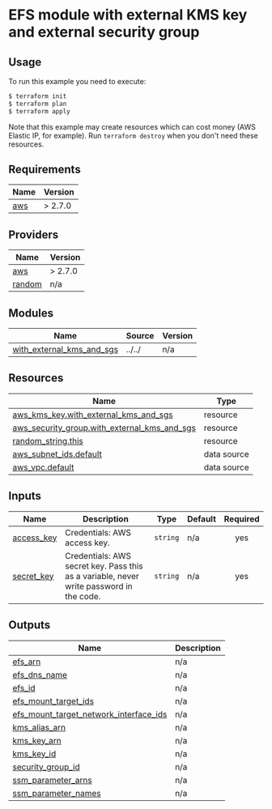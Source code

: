 # EFS module with external KMS key and external security group

## Usage

To run this example you need to execute:

```bash
$ terraform init
$ terraform plan
$ terraform apply
```

Note that this example may create resources which can cost money (AWS Elastic IP, for example). Run `terraform destroy` when you don't need these resources.

<!-- BEGINNING OF PRE-COMMIT-TERRAFORM DOCS HOOK -->
## Requirements

| Name | Version |
|------|---------|
| <a name="requirement_aws"></a> [aws](#requirement\_aws) | > 2.7.0 |

## Providers

| Name | Version |
|------|---------|
| <a name="provider_aws"></a> [aws](#provider\_aws) | > 2.7.0 |
| <a name="provider_random"></a> [random](#provider\_random) | n/a |

## Modules

| Name | Source | Version |
|------|--------|---------|
| <a name="module_with_external_kms_and_sgs"></a> [with\_external\_kms\_and\_sgs](#module\_with\_external\_kms\_and\_sgs) | ../../ | n/a |

## Resources

| Name | Type |
|------|------|
| [aws_kms_key.with_external_kms_and_sgs](https://registry.terraform.io/providers/hashicorp/aws/latest/docs/resources/kms_key) | resource |
| [aws_security_group.with_external_kms_and_sgs](https://registry.terraform.io/providers/hashicorp/aws/latest/docs/resources/security_group) | resource |
| [random_string.this](https://registry.terraform.io/providers/hashicorp/random/latest/docs/resources/string) | resource |
| [aws_subnet_ids.default](https://registry.terraform.io/providers/hashicorp/aws/latest/docs/data-sources/subnet_ids) | data source |
| [aws_vpc.default](https://registry.terraform.io/providers/hashicorp/aws/latest/docs/data-sources/vpc) | data source |

## Inputs

| Name | Description | Type | Default | Required |
|------|-------------|------|---------|:--------:|
| <a name="input_access_key"></a> [access\_key](#input\_access\_key) | Credentials: AWS access key. | `string` | n/a | yes |
| <a name="input_secret_key"></a> [secret\_key](#input\_secret\_key) | Credentials: AWS secret key. Pass this as a variable, never write password in the code. | `string` | n/a | yes |

## Outputs

| Name | Description |
|------|-------------|
| <a name="output_efs_arn"></a> [efs\_arn](#output\_efs\_arn) | n/a |
| <a name="output_efs_dns_name"></a> [efs\_dns\_name](#output\_efs\_dns\_name) | n/a |
| <a name="output_efs_id"></a> [efs\_id](#output\_efs\_id) | n/a |
| <a name="output_efs_mount_target_ids"></a> [efs\_mount\_target\_ids](#output\_efs\_mount\_target\_ids) | n/a |
| <a name="output_efs_mount_target_network_interface_ids"></a> [efs\_mount\_target\_network\_interface\_ids](#output\_efs\_mount\_target\_network\_interface\_ids) | n/a |
| <a name="output_kms_alias_arn"></a> [kms\_alias\_arn](#output\_kms\_alias\_arn) | n/a |
| <a name="output_kms_key_arn"></a> [kms\_key\_arn](#output\_kms\_key\_arn) | n/a |
| <a name="output_kms_key_id"></a> [kms\_key\_id](#output\_kms\_key\_id) | n/a |
| <a name="output_security_group_id"></a> [security\_group\_id](#output\_security\_group\_id) | n/a |
| <a name="output_ssm_parameter_arns"></a> [ssm\_parameter\_arns](#output\_ssm\_parameter\_arns) | n/a |
| <a name="output_ssm_parameter_names"></a> [ssm\_parameter\_names](#output\_ssm\_parameter\_names) | n/a |
<!-- END OF PRE-COMMIT-TERRAFORM DOCS HOOK -->
